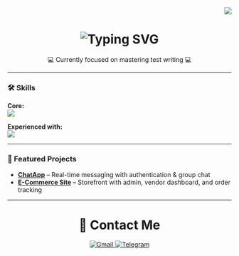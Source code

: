 <div align="right">
  <a href="https://visitorbadge.io/status?path=Swap1019">
    <img src="https://api.visitorbadge.io/api/visitors?path=Swap1019&label=Views&labelColor=%23f47373&countColor=%2337d67a&style=plastic&labelStyle=upper" />
  </a>
</div>

<h1 align="center">
  <img src="https://readme-typing-svg.herokuapp.com?font=Fugaz+One&size=28&pause=1000&color=F0F70B&center=true&vCenter=true&width=500&lines=Aspiring+Full-Stack+Developer;Hi%2C+I'm+Kian+%F0%9F%91%8B" alt="Typing SVG" />
</h1>

<div align="center">
  💻 Currently focused on mastering test writing 💻
</div>

---

### 🛠 Skills
**Core:**  
<img src="https://skillicons.dev/icons?i=python,javascript" />

**Experienced with:**  
<img src="https://skillicons.dev/icons?i=mysql,redis,django,react,git,bootstrap" />

---

### 📌 Featured Projects
- [**ChatApp**](https://github.com/Swap1019/ChatApp-BackEnd) – Real-time messaging with authentication & group chat  
- [**E-Commerce Site**](https://github.com/Swap1019/E-commerce-with-django) – Storefront with admin, vendor dashboard, and order tracking  

---

<div align="center">
  <h1>📱 Contact Me</h1>
  <a href="mailto:kianjafari660@gmail.com">
    <img alt="Gmail" src="https://img.shields.io/badge/Gmail-D14836?style=for-the-badge&logo=gmail&logoColor=white" />
  </a>
  <a href="https://t.me/Swap1019" target="_blank">
    <img alt="Telegram" src="https://img.shields.io/badge/Telegram-2CA5E0?style=for-the-badge&logo=telegram&logoColor=white" />
  </a>
</div>
